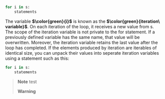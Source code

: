 ```python
for i in s:
    statements
```
The variable **$\color{green}{i}$** is known as the **$\color{green}{iteration\ variable}$**. On each iteration of the loop, it receives a new value from s. The scope of the iteration variable is not private to the for statement. If a previously defined variable has the same name, that value will be overwritten. Moreover, the iteration variable retains the last value after the loop has completed.
If the elements produced by iteration are iterables of identical size, you can unpack their values into seperate iteration variables using a statement such as this:
```python
for i in s:
    statements
```


> __Note__ 
> test    
> 
> __Warning__


